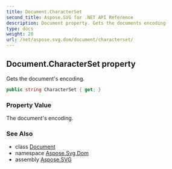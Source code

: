 ```yaml
---
title: Document.CharacterSet
second_title: Aspose.SVG for .NET API Reference
description: Document property. Gets the documents encoding
type: docs
weight: 20
url: /net/aspose.svg.dom/document/characterset/
---
```

## Document.CharacterSet property

Gets the document's encoding.

```csharp
public string CharacterSet { get; }
```

### Property Value

The document's encoding.

### See Also

* class [Document](../)
* namespace [Aspose.Svg.Dom](../../document/)
* assembly [Aspose.SVG](../../../)
